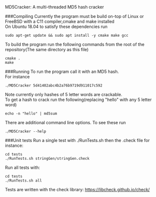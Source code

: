 MD5Cracker:
A multi-threaded MD5 hash cracker

###Compiling
Currently the program must be build on-top of Linux or FreeBSD with a C11 compiler,cmake and make installed  
On Ubuntu 18.04 to satisfy these dependencies run
```
sudo apt-get update && sudo apt install -y cmake make gcc
```
To build the program run the following commands from the root of the repository(The same directory as this file)  
```
cmake .
make 
```

###Running
To run the program call it with an MD5 hash.  
For instance
```
./MD5Cracker 5d41402abc4b2a76b9719d911017c592
```  
Note currently only hashes of 5 letter words are crackable.  
To get a hash to crack run the following(replacing "hello" with any 5 letter word)  
```
echo -n "hello" | md5sum
```
There are additional command line options. To see these run
```
./MD5Cracker --help 
```

###Unit tests
Run a single test with ./RunTests.sh then the .check file for instance:
```
cd tests
./RunTests.sh stringGen/stringGen.check
```

Run all tests with:
```
cd tests
./RunTests.sh all
```

Tests are written with the check library:
https://libcheck.github.io/check/
